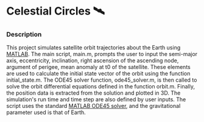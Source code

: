 # Celestial Circles :artificial_satellite:

### Description
This project simulates satellite orbit trajectories about the Earth using [MATLAB](https://www.mathworks.com/products/matlab.html). The main script, main.m, prompts the user to input the semi-major axis, eccentricity, inclination, right ascension of the ascending node, argument of perigee, mean anomaly at t0 of the satellite. These elements are used to calculate the initial state vector of the orbit using the function initial_state.m. The ODE45 solver function, ode45_solver.m, is then called to solve the orbit differential equations defined in the function orbit.m. Finally, the position data is extracted from the solution and plotted in 3D. The simulation's run time and time step are also defined by user inputs. The script uses the standard [MATLAB ODE45 solver](https://www.mathworks.com/help/matlab/ref/ode45.html), and the gravitational parameter used is that of Earth.


